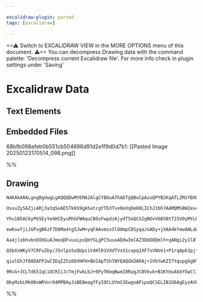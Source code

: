 ```yaml
---

excalidraw-plugin: parsed
tags: [excalidraw]

---
```

==⚠  Switch to EXCALIDRAW VIEW in the MORE OPTIONS menu of this document. ⚠== You can decompress Drawing data with the command palette: 'Decompress current Excalidraw file'. For more info check in plugin settings under 'Saving'


# Excalidraw Data

## Text Elements
## Embedded Files
68bfb098afeb0b551cb504696d91d2e1f9d0d7b1: [[Pasted Image 20250123170514_098.png]]

%%
## Drawing
```compressed-json
N4KAkARALgngDgUwgLgAQQQDwMYEMA2AlgCYBOuA7hADTgQBuCpAzoQPYB2KqATLZMzYBXUtiRoIACyhQ4zZAHoFAc0JRJQgEYA6bGwC2CgF7N6hbEcK4OCtptbErHALRY8RMpWdx8Q1TdIEfARcZgRmBShcZQUebQB2bQAWGjoghH0EDihmbgBtcDBQMBKIEm4IADUADQBWAEF9KAAVRoBRXAAFACsANgAzABkALXrsAEUAJVSSyFhECsJ9aKR+

UsxuZySAZjiARj3a3qSeAE5Tk6S9gA5atcgYTb3Tve0eXqOeO8LIChJ1bh7AAMQMS8W2ex4t1O12uSWu2169ykCEIymk3CS8SRPwg1mUwW4QORzCgpDYAGsEABhNj4NikCpk6zMOC4QLZGalTS4bAU5TkoQcYi0+mMiTMjis9lZKBcyD9Qj4fAAZVghIkgg88ogpPJVIA6v9JNw+Li9ZSEGqYBr0FrysjBeiOOFcmg9si2GzsGpHu6QciBcI4ABJ

Yhu1B5AC6yP65EyYe4HCEyuRhGFWAquCBOsFwpdzAjydT5oQCGIgNOvVO8SBtT2SVOyMYLHYXDQ8ObTFYnAAcpwxIDtkDett6894mnmAARdJQcvcfoEMLIzTCYVtYKZbJFlP4ZFCODEXDzivu8HYpJYoHPRHIogcClJvf3th8hdoJf4FfmqJQIQRhAiDCumyg6oqwSJhIvTXJo/SaECMK4P0CAIZotT1tg6FAkk1a9MQLzEDwCB7P0pzEECxDxJo

ew6sw7jiJGPxgB6zF7D8Ma4tg5JwM+yqFAAvmsxSlOUmpCDSyqaJoADy+jXAA4kYewANLdAAmv0AASbTNDq8yMRAgTYFEHAEqsuIbGgWzDm83yzBAfqoM4DanG8Hy9F8yJ/MQAL+jeyKSKi6Jymgpxmg5+K2sSv76jSdIMhUADEPBkQgV46jyfJBkKIoJeK6CStKHJyrGSqquqhn2hWJJkpaRq+SaaARaUFpUtatq6nSDq4k6kgFhGrEOV6vK+oC

Aa4jlobhvknEOXGuAJmeqDFvuuLpsQmYSLgPC5uuxADdwImlAZ3DbD8Qmlh+qANgi2y1l8Ta4i2Pbtjdd7Pd2bb9hwg5oPEPDbNc1YwkNokznO11fj+Dlrrlm4ZLKu4lg5h7HqegIXscWI7FWOIOQ+T5oKtr7vst0MIIJwnrctEDNAA+pIbC3PU/TbLOzjgjAFD0AawhsPp8CGcZpnmTqVnOTsrxebiTkuVc7mfPZpQ+X5qDnIFwUYh2YOQFFjEx

Q5bXxWKyV7CRFuZby/J5nlpsSuQUpsiV4HlR1VXdTVsX1capq1XF7sVNVe1+P1rqAp63pjf5gaCtNEbRrG8YIFBK0vutGYS3itGOvth1oMdcxC2dF0kmWy21PESRAkD1x7NsXatpwlaN69P1/ag46HGOgNTrOwQY2gZISau+0I9uOR8WtqNHie117FjV4AxhML3umRNpyjpT0mTi7LpTJQCeAc14nAcBqnPR2FNAQWZBURAhVyDCEAgFAAELWzlw

qiolEhJf0ADAFP2wCIEqIZ5z6DVHFH+BUIApTShlNYEAQGkDARAj+2VbYwKZI7YqspgGgNlOAjIAAxN2lUg6ewIagohECoE+0an7a+KC0EZHoe1ChmoqFIJYbQjIkxhDOnDu6HhhDsjEP0DJKOsBxqG0gLw8RECSGcCgCQxaSonLK2QWIqAEjlHZBVIQIwjEeByO0TQxRGRmhYCgPUB+b0IDBH6KVZhOiJEX1ILY1BbAKBBVwMtEmriLG6IgW0YU

9RvG+JCLTdk5IqCiOCRIiJcTmjFwkLbJ+9FyTKmqNweI8RagJC0Vkuk+B1KYmxAkbYOwClIKMGwAwV8HL0AIBJQEVMgmsP0AI3K+d0AZKQQKEghjjGmjMUM4gaoEC8TQFoiZABZNgm0wm4E0MEcm+9BmkBINgguuI350lpqQZQPIAAUPAF7UF4Jc65k5UBAm0LUAAlDqSYCBlApnZBUY5ZzAbEl4MOK5fyrkPOeRADppQFFQHYQgKRUA2zI2ngqZ

ObyMzbLMk00oWRVnrO4MPBAyJsBEBmagfFyIOCLUYmS3EwgoAPipaQCSELIB2G6AgEyzAVQUrgIs5ZFK1lQ02dfXk8LGDNAafgTFRcFianSCZNsOoQGkgMKkmVm8kWQB3lSDZ34CW4nwKEWx8qxUSqnoJcAl0FRKnCEdI+AkgA==
```
%%